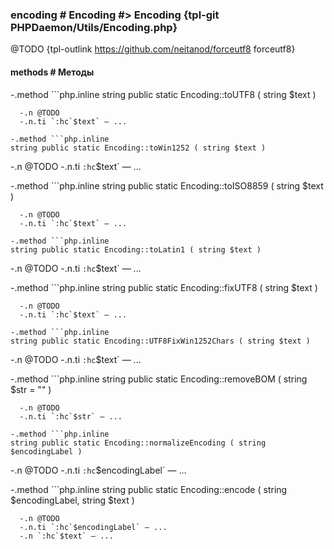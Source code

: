 ### encoding # Encoding #> Encoding {tpl-git PHPDaemon/Utils/Encoding.php}

@TODO {tpl-outlink https://github.com/neitanod/forceutf8 forceutf8}

#### methods # Методы

 -.method ```php.inline
 string public static Encoding::toUTF8 ( string $text )
 ```
   -.n @TODO
   -.n.ti `:hc`$text` — ...

 -.method ```php.inline
 string public static Encoding::toWin1252 ( string $text )
 ```
   -.n @TODO
   -.n.ti `:hc`$text` — ...

 -.method ```php.inline
 string public static Encoding::toISO8859 ( string $text )
 ```
   -.n @TODO
   -.n.ti `:hc`$text` — ...

 -.method ```php.inline
 string public static Encoding::toLatin1 ( string $text )
 ```
   -.n @TODO
   -.n.ti `:hc`$text` — ...

 -.method ```php.inline
 string public static Encoding::fixUTF8 ( string $text )
 ```
   -.n @TODO
   -.n.ti `:hc`$text` — ...

 -.method ```php.inline
 string public static Encoding::UTF8FixWin1252Chars ( string $text )
 ```
   -.n @TODO
   -.n.ti `:hc`$text` — ...

 -.method ```php.inline
 string public static Encoding::removeBOM ( string $str = "" )
 ```
   -.n @TODO
   -.n.ti `:hc`$str` — ...

 -.method ```php.inline
 string public static Encoding::normalizeEncoding ( string $encodingLabel )
 ```
   -.n @TODO
   -.n.ti `:hc`$encodingLabel` — ...

 -.method ```php.inline
 string public static Encoding::encode ( string $encodingLabel, string $text )
 ```
   -.n @TODO
   -.n.ti `:hc`$encodingLabel` — ...
   -.n `:hc`$text` — ...
